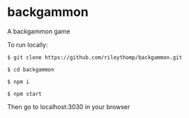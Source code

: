 # backgammon
A backgammon game

To run locally:

```$ git clone https://github.com/rileythomp/backgammon.git```

```$ cd backgammon```

```$ npm i```

```$ npm start```

Then go to localhost:3030 in your browser
